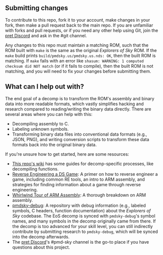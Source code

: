 ## Submitting changes
To contribute to this repo, fork it to your account, make changes in your fork, then make a pull request back to the main repo. If you are unfamiliar with forks and pull requests, or if you need any other help using Git, join the [pret Discord] and ask in the #git channel.

Any changes to this repo must maintain a matching ROM, such that the ROM built with `make` is the same as the original _Explorers of Sky_ ROM. If the `make` build prints `build/pmdsky.us/pmdsky.us.nds: OK`, then the built ROM is matching. If `make` fails with an error like `shasum: WARNING: 1 computed checksum did NOT match` (or if it fails to compile), then the built ROM is not matching, and you will need to fix your changes before submitting them.

## What can I help out with?
The end goal of a decomp is to transform the ROM's assembly and binary data into more readable formats, which vastly simplifies hacking and research compared to reading/writing the binary data directly. There are several areas where you can help with this:
* Decompiling assembly to C.
* Labeling unknown symbols.
* Transforming binary data files into conventional data formats (e.g., JSON, PNG), and writing conversion scripts to transform these data formats back into the original binary data.

If you're unsure how to get started, here are some resources:
* [This repo's wiki](https://github.com/pret/pmd-sky/wiki) has some guides for decomp-specific processes, like decompiling functions.
* [Reverse Engineering a DS Game](https://www.starcubelabs.com/reverse-engineering-ds): A primer on how to reverse engineer a game, including common RE tools, an intro to ARM assembly, and strategies for finding information about a game through reverse engineering.
* [Whirlwind Tour of ARM Assembly](https://www.coranac.com/tonc/text/asm.htm#sec-arm): A thorough breakdown on ARM assembly.
* [pmdsky-debug](https://github.com/UsernameFodder/pmdsky-debug): A repository with debug information (e.g., labeled symbols, C headers, function documentation) about the _Explorers of Sky_ codebase. The EoS decomp is synced with `pmdsky-debug`'s symbol names, and many symbols in the decomp originally came from there. If the decomp is too advanced for your skill level, you can still indirectly contribute by submitting research to `pmdsky-debug`, which will be synced into the decomp afterwards.
* The [pret Discord]'s #pmd-sky channel is the go-to place if you have questions about this project.

[pret Discord]: https://discord.gg/d5dubZ3
